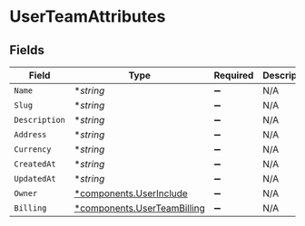 # UserTeamAttributes


## Fields

| Field                                                                     | Type                                                                      | Required                                                                  | Description                                                               |
| ------------------------------------------------------------------------- | ------------------------------------------------------------------------- | ------------------------------------------------------------------------- | ------------------------------------------------------------------------- |
| `Name`                                                                    | **string*                                                                 | :heavy_minus_sign:                                                        | N/A                                                                       |
| `Slug`                                                                    | **string*                                                                 | :heavy_minus_sign:                                                        | N/A                                                                       |
| `Description`                                                             | **string*                                                                 | :heavy_minus_sign:                                                        | N/A                                                                       |
| `Address`                                                                 | **string*                                                                 | :heavy_minus_sign:                                                        | N/A                                                                       |
| `Currency`                                                                | **string*                                                                 | :heavy_minus_sign:                                                        | N/A                                                                       |
| `CreatedAt`                                                               | **string*                                                                 | :heavy_minus_sign:                                                        | N/A                                                                       |
| `UpdatedAt`                                                               | **string*                                                                 | :heavy_minus_sign:                                                        | N/A                                                                       |
| `Owner`                                                                   | [*components.UserInclude](../../models/components/userinclude.md)         | :heavy_minus_sign:                                                        | N/A                                                                       |
| `Billing`                                                                 | [*components.UserTeamBilling](../../models/components/userteambilling.md) | :heavy_minus_sign:                                                        | N/A                                                                       |